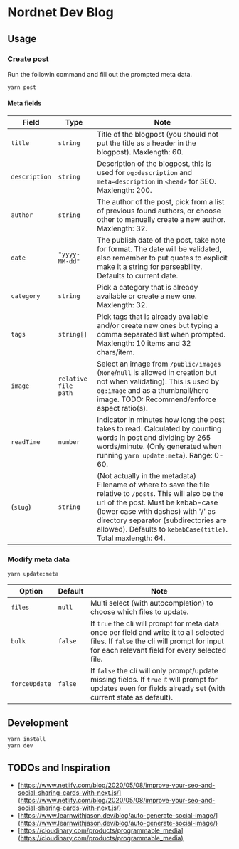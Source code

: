 # Nordnet Dev Blog


## Usage

### Create post
Run the followin command and fill out the prompted meta data.
```sh
yarn post
```
#### Meta fields
Field         | Type                 | Note
--------------|----------------------|-----------
`title`       | `string`             | Title of the blogpost (you should not put the title as a header in the blogpost). Maxlength: 60.
`description` | `string`             | Description of the blogpost, this is used for `og:description` and `meta=description` in `<head>` for SEO. Maxlength: 200.
`author`      | `string`             | The author of the post, pick from a list of previous found authors, or choose other to manually create a new author. Maxlength: 32.
`date`        | `"yyyy-MM-dd"`       | The publish date of the post, take note for format. The date will be validated, also remember to put quotes to explicit make it a string for parseability. Defaults to current date.
`category`    | `string`             | Pick a category that is already available or create a new one. Maxlength: 32.
`tags`        | `string[]`           | Pick tags that is already available and/or create new ones but typing a comma separated list when prompted. Maxlength: 10 items and 32 chars/item.
`image`       | `relative file path` | Select an image from `/public/images` (`None`/`null` is allowed in creation but not when validating). This is used by `og:image` and as a thumbnail/hero image. TODO: Recommend/enforce aspect ratio(s).
`readTime`    | `number`             | Indicator in minutes how long the post takes to read. Calculated by counting words in post and dividing by 265 words/minute. (Only generated when running `yarn update:meta`). Range: 0-60.
(`slug`)      | `string`             | (Not actually in the metadata) Filename of where to save the file relative to `/posts`. This will also be the url of the post. Must be kebab-case (lower case with dashes) with '/' as directory separator (subdirectories are allowed). Defaults to `kebabCase(title)`. Total maxlength: 64.

### Modify meta data
```
yarn update:meta
```

Option        | Default | Note
--------------|---------|---------
`files`       | `null`  | Multi select (with autocompletion) to choose which files to update.
`bulk`        | `false` | If `true` the cli will prompt for meta data once per field and write it to all selected files. If `false` the cli will prompt for input for each relevant field for every selected file.
`forceUpdate` | `false` | If `false` the cli will only prompt/update missing fields. If `true` it will prompt for updates even for fields already set (with current state as default).


## Development
```sh
yarn install
yarn dev
```


## TODOs and Inspiration
* [https://www.netlify.com/blog/2020/05/08/improve-your-seo-and-social-sharing-cards-with-next.js/](https://www.netlify.com/blog/2020/05/08/improve-your-seo-and-social-sharing-cards-with-next.js/)
* [https://www.learnwithjason.dev/blog/auto-generate-social-image/](https://www.learnwithjason.dev/blog/auto-generate-social-image/)
* [https://cloudinary.com/products/programmable_media](https://cloudinary.com/products/programmable_media)